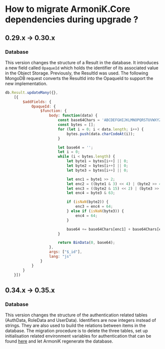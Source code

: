 # How to migrate ArmoniK.Core dependencies during upgrade ?

## 0.29.x -> 0.30.x

### Database

This version changes the structure of a Result in the database. It introduces a new field called `OpaqueId` which holds the identifier of its associated value in the Object Storage. Previously, the ResultId was used. The following MongoDB request converts the ResultId into the OpaqueId to support the new implementation.

```js
db.Result.updateMany({},
    [{
        $addFields: {
            OpaqueId: {
                $function: {
                    body: function(data) {
                        const base64Chars = 'ABCDEFGHIJKLMNOPQRSTUVWXYZabcdefghijklmnopqrstuvwxyz0123456789+/';
                        const bytes = [];
                        for (let i = 0; i < data.length; i++) {
                            bytes.push(data.charCodeAt(i));
                        }

                        let base64 = '';
                        let i = 0;
                        while (i < bytes.length) {
                            let byte1 = bytes[i++] || 0;
                            let byte2 = bytes[i++] || 0;
                            let byte3 = bytes[i++] || 0;

                            let enc1 = byte1 >> 2;
                            let enc2 = ((byte1 & 3) << 4) | (byte2 >> 4);
                            let enc3 = ((byte2 & 15) << 2) | (byte3 >> 6);
                            let enc4 = byte3 & 63;

                            if (isNaN(byte2)) {
                                enc3 = enc4 = 64;
                            } else if (isNaN(byte3)) {
                                enc4 = 64;
                            }

                            base64 += base64Chars[enc1] + base64Chars[enc2] + base64Chars[enc3] + base64Chars[enc4];
                        }

                        return BinData(0, base64);
                    },
                    args: ["$_id"],
                    lang: "js"
                }
            }
        }
    }])
```

## 0.34.x -> 0.35.x

### Database

This version changes the structure of the authentication related tables (AuthData, RoleData and UserData). Identifiers are now integers instead of strings. They are also used to build the relations between items in the database. The migration procedure is to delete the three tables, set up initialisation related environment variables for authentication that can be found [here](../1.concepts/3.authentication.md) and let ArmoniK regenerate the database.
